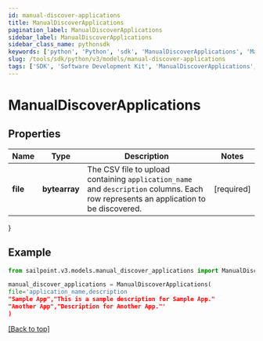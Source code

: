 ```yaml
---
id: manual-discover-applications
title: ManualDiscoverApplications
pagination_label: ManualDiscoverApplications
sidebar_label: ManualDiscoverApplications
sidebar_class_name: pythonsdk
keywords: ['python', 'Python', 'sdk', 'ManualDiscoverApplications', 'ManualDiscoverApplications'] 
slug: /tools/sdk/python/v3/models/manual-discover-applications
tags: ['SDK', 'Software Development Kit', 'ManualDiscoverApplications', 'ManualDiscoverApplications']
---
```


# ManualDiscoverApplications


## Properties

Name | Type | Description | Notes
------------ | ------------- | ------------- | -------------
**file** | **bytearray** | The CSV file to upload containing `application_name` and `description` columns. Each row represents an application to be discovered. | [required]
}

## Example

```python
from sailpoint.v3.models.manual_discover_applications import ManualDiscoverApplications

manual_discover_applications = ManualDiscoverApplications(
file='application_name,description
"Sample App","This is a sample description for Sample App."
"Another App","Description for Another App."'
)

```
[[Back to top]](#) 

